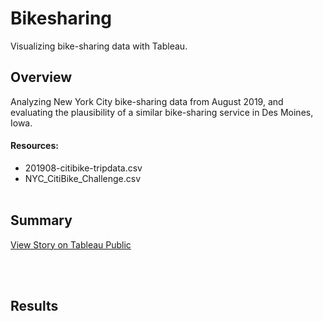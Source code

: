 # Bikesharing
Visualizing bike-sharing data with Tableau.

## Overview
Analyzing New York City bike-sharing data from August 2019, and evaluating the plausibility of a similar bike-sharing service in Des Moines, Iowa.
#### Resources:
* 201908-citibike-tripdata.csv
* NYC_CitiBike_Challenge.csv
<br></br>

## Summary
[View Story on Tableau Public](https://public.tableau.com/views/NYC_Bikesharing_Challenge/NYCCitiBikeAnalysis?:language=en-US&publish=yes&:display_count=n&:origin=viz_share_link)

<br></br>

## Results